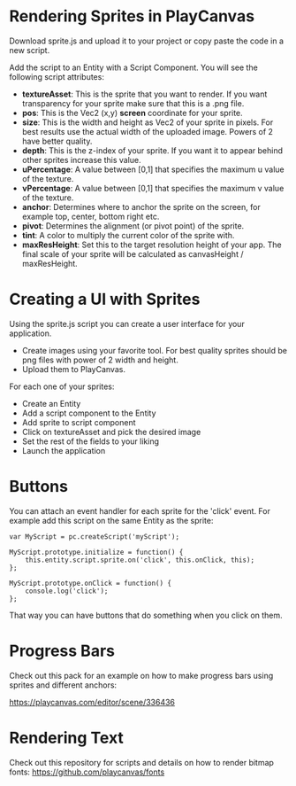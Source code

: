 Rendering Sprites in PlayCanvas
================================

Download sprite.js and upload it to your project or copy paste the code in a new script.

Add the script to an Entity with a Script Component. You will see the following script attributes:

- **textureAsset**: This is the sprite that you want to render. If you want transparency for your sprite make sure that this is a .png file.
- **pos**: This is the Vec2 (x,y) **screen** coordinate for your sprite.
- **size**: This is the width and height as Vec2 of your sprite in pixels. For best results use the actual width of the uploaded image. Powers of 2 have better quality.
- **depth**: This is the z-index of your sprite. If you want it to appear behind other sprites increase this value.
- **uPercentage**: A value between [0,1] that specifies the maximum u value of the texture.
- **vPercentage**: A value between [0,1] that specifies the maximum v value of the texture.
- **anchor**: Determines where to anchor the sprite on the screen, for example top, center, bottom right etc.
- **pivot**: Determines the alignment (or pivot point) of the sprite.
- **tint**: A color to multiply the current color of the sprite with.
- **maxResHeight**: Set this to the target resolution height of your app. The final scale of your sprite will be calculated as canvasHeight / maxResHeight.

Creating a UI with Sprites
===========================

Using the sprite.js script you can create a user interface for your application.

- Create images using your favorite tool. For best quality sprites should be png files with power of 2 width and height.
- Upload them to PlayCanvas.

For each one of your sprites:
- Create an Entity
- Add a script component to the Entity
- Add sprite to script component
- Click on textureAsset and pick the desired image
- Set the rest of the fields to your liking
- Launch the application

Buttons
=======

You can attach an event handler for each sprite for the 'click' event. For example add this script on the same Entity as the sprite:

```
var MyScript = pc.createScript('myScript');

MyScript.prototype.initialize = function() {
    this.entity.script.sprite.on('click', this.onClick, this);
};

MyScript.prototype.onClick = function() {
    console.log('click');
};
```

That way you can have buttons that do something when you click on them.

Progress Bars
=============

Check out this pack for an example on how to make progress bars using sprites and different anchors:

https://playcanvas.com/editor/scene/336436

Rendering Text
==============

Check out this repository for scripts and details on how to render bitmap fonts: https://github.com/playcanvas/fonts
